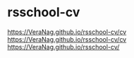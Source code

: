 # rsschool-cv
https://VeraNag.github.io/rsschool-cv/cv
https://VeraNag.github.io/rsschool-cv/cv
https://VeraNag.github.io/rsschool-cv/

